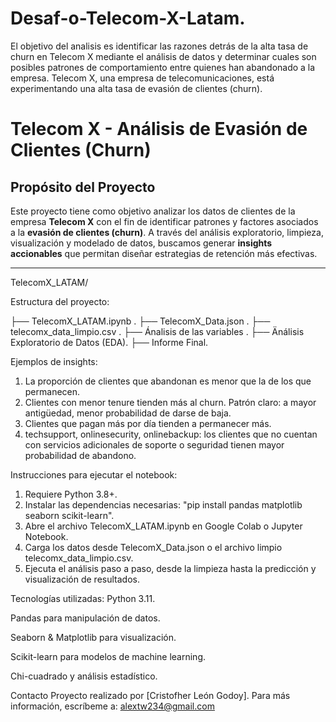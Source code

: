 # Desaf-o-Telecom-X-Latam.
El objetivo del analisis es identificar las razones detrás de la alta tasa de churn en Telecom X mediante el análisis de datos y determinar cuales son posibles patrones de comportamiento entre quienes han abandonado a la empresa. Telecom X, una empresa de telecomunicaciones, está experimentando una alta tasa de evasión de clientes (churn).
# Telecom X - Análisis de Evasión de Clientes (Churn)

## Propósito del Proyecto

Este proyecto tiene como objetivo analizar los datos de clientes de la empresa **Telecom X** con el fin de identificar patrones y factores asociados a la **evasión de clientes (churn)**. A través del análisis exploratorio, limpieza, visualización y modelado de datos, buscamos generar **insights accionables** que permitan diseñar estrategias de retención más efectivas.

---
TelecomX_LATAM/

Estructura del proyecto:

├── TelecomX_LATAM.ipynb . 
├── TelecomX_Data.json .
├── telecomx_data_limpio.csv .
├── Ánalisis de las variables .
├── Änálisis Exploratorio de Datos (EDA).
├── Informe Final. 

Ejemplos de insights:
1.  La proporción de clientes que abandonan es menor que la de los que permanecen.
2.  Clientes con menor tenure tienden más al churn. Patrón claro: a mayor antigüedad, menor probabilidad de darse de baja.
3.  Clientes que pagan más por día tienden a permanecer más.
4.  techsupport, onlinesecurity, onlinebackup: los clientes que no cuentan con servicios adicionales de soporte o seguridad tienen mayor probabilidad de abandono.


Instrucciones para ejecutar el notebook:
1. Requiere Python 3.8+.
2. Instalar las dependencias necesarias: "pip install pandas matplotlib seaborn scikit-learn".
3. Abre el archivo TelecomX_LATAM.ipynb en Google Colab o Jupyter Notebook.
4. Carga los datos desde TelecomX_Data.json o el archivo limpio telecomx_data_limpio.csv.
5. Ejecuta el análisis paso a paso, desde la limpieza hasta la predicción y visualización de resultados.

Tecnologías utilizadas:
Python 3.11.

Pandas para manipulación de datos.

Seaborn & Matplotlib para visualización.

Scikit-learn para modelos de machine learning.

Chi-cuadrado y análisis estadístico.

Contacto
Proyecto realizado por [Cristofher León Godoy].
Para más información, escríbeme a: alextw234@gmail.com

